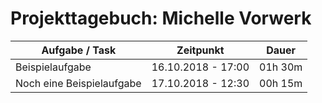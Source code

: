 # Projekttagebuch: Michelle Vorwerk

Aufgabe / Task | Zeitpunkt | Dauer
--- | --- | ---
Beispielaufgabe | 16.10.2018 - 17:00 | 01h 30m
Noch eine Beispielaufgabe | 17.10.2018 - 12:30 | 00h 15m
